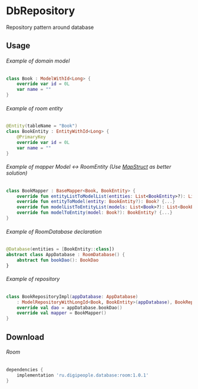 # DbRepository
Repository pattern around database

Usage
--------
###### Example of domain model
```kotlin
class Book : ModelWithId<Long> {
    override var id = 0L
    var name = ""
}
```
###### Example of room entity
```kotlin
@Entity(tableName = "Book")
class BookEntity : EntityWithId<Long> {
    @PrimaryKey
    override var id = 0L
    var name = ""
}
```
###### Example of mapper Model <-> RoomEntity (Use [MapStruct](http://mapstruct.org/) as better solution)
```kotlin
class BookMapper : BaseMapper<Book, BookEntity> {
    override fun entityListToModelList(entities: List<BookEntity>?): List<Book>? {...}
    override fun entityToModel(entity: BookEntity?): Book? {...}
    override fun modelListToEntityList(models: List<Book>?): List<BookEntity>? {...}
    override fun modelToEntity(model: Book?): BookEntity? {...}
}

```
###### Example of RoomDatabase declaration
```kotlin
@Database(entities = [BookEntity::class])
abstract class AppDatabase : RoomDatabase() {
    abstract fun bookDao(): BookDao
}
```
###### Example of repository
```kotlin
class BookRepositoryImpl(appDatabase: AppDatabase)
    : ModelRepositoryWithLongId<Book, BookEntity>(appDatabase), BookRepository {
    override val dao = appDatabase.bookDao()
    override val mapper = BookMapper()
}
```


Download
------------
###### Room
```groovy
dependencies {
    implementation 'ru.digipeople.database:room:1.0.1'
}
```